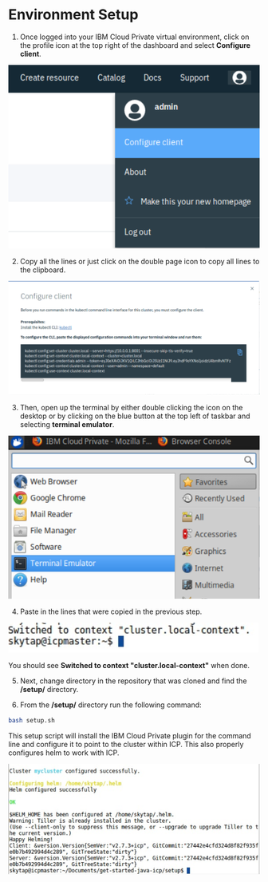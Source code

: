 # Environment Setup

1. Once logged into your IBM Cloud Private virtual environment, click on the profile icon at the top right of the dashboard and select **Configure client**.

![Configure Client](../images/configureClient.png)

2. Copy all the lines or just click on the double page icon to copy all lines to the clipboard.

![Copy Lines](../images/copyLines.png)

3. Then, open up the terminal by either double clicking the icon on the desktop or by clicking on the blue button at the top left of taskbar and selecting **terminal emulator**.

![terminal](../images/terminal.png)

4. Paste in the lines that were copied in the previous step.

![Cluster context](../images/clusterContext.png)

You should see **Switched to context "cluster.local-context"** when done.

5. Next, change directory in the repository that was cloned and find the **/setup/** directory.

6. From the **/setup/** directory run the following command:

```bash
bash setup.sh
```

This setup script will install the IBM Cloud Private plugin for the command line and configure it to point to the cluster within ICP. This also properly configures helm to work with ICP.

![Helm Configured](../images/helmConfigured.png)